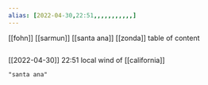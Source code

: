 ```yaml
---
alias: [2022-04-30,22:51,,,,,,,,,,,]
---
```

[[fohn]] [[sarmun]] [[santa ana]] [[zonda]]
table of content
```toc
```

[[2022-04-30]] 22:51
local wind of [[california]]
```query
"santa ana"
```